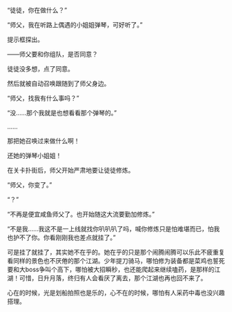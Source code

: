 “徒徒，你在做什么？”

“师父，我在听路上偶遇的小姐姐弹琴，可好听了。”

提示框探出。

——师父要和你组队，是否同意？

徒徒没多想，点了同意。

然后就被自动召唤跟随到了师父身边。

“师父，找我有什么事吗？”

“没……那个我就是也想看看那个弹琴的。”

……

那把她召唤过来做什么啊！

还她的弹琴小姐姐！



在关卡扑街后，师父开始严肃地要让徒徒修炼。

“师父，你变了。”

“？”

“不再是便宜咸鱼师父了。也开始随这大流要勤加修炼。”

“不是我……我这不是一上线就找你叭叭叭了吗，喊你修炼只是怕难堪而已，怕我也护不了你。你看刚刚我也差点就挂了。”

可是挂了就挂了，其实她不在乎的。她在乎的只是那个闹腾闹腾可以乐此不疲重复看同样的景色也不厌倦的那个江湖。少年提刀骑马，哪怕修为装备都是菜鸡也誓死要和大boss争叫个高下，哪怕被大招瞬秒，也还能爬起来继续嗑药，是那样的江湖！可惜，日升月落，终归有人会看厌了离去，那个江湖也再也回不来了。

心在的时候，光是划船拍照也是乐的，心不在的时候，哪怕有人采药中毒也没兴趣搭理。